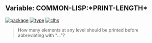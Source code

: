 ## Variable: COMMON-LISP:\*PRINT-LENGTH\*
[![package](https://img.shields.io/badge/Package-COMMON--LISP-5f9ea0.svg?style=social&colorA=999999)](../) [![type](https://img.shields.io/badge/Type-Variable-5f9ea0.svg?style=social&colorA=999999)](../#variable) [![clhs](https://img.shields.io/badge/CLHS-*PRINT--LENGTH*-5f9ea0.svg?style=social&colorA=999999)](http://www.lispworks.com/documentation/HyperSpec/Body/v_pr_lev.htm) 

> How many elements at any level should be printed before abbreviating
> with "..."?

